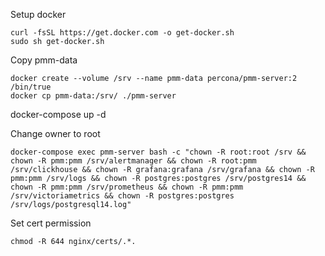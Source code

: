 Setup docker
```
curl -fsSL https://get.docker.com -o get-docker.sh
sudo sh get-docker.sh
```

Copy pmm-data
```
docker create --volume /srv --name pmm-data percona/pmm-server:2 /bin/true
docker cp pmm-data:/srv/ ./pmm-server
```

docker-compose up -d

Change owner to root
```
docker-compose exec pmm-server bash -c "chown -R root:root /srv && chown -R pmm:pmm /srv/alertmanager && chown -R root:pmm /srv/clickhouse && chown -R grafana:grafana /srv/grafana && chown -R pmm:pmm /srv/logs && chown -R postgres:postgres /srv/postgres14 && chown -R pmm:pmm /srv/prometheus && chown -R pmm:pmm /srv/victoriametrics && chown -R postgres:postgres /srv/logs/postgresql14.log"
```

Set cert permission 
```
chmod -R 644 nginx/certs/.*.
```